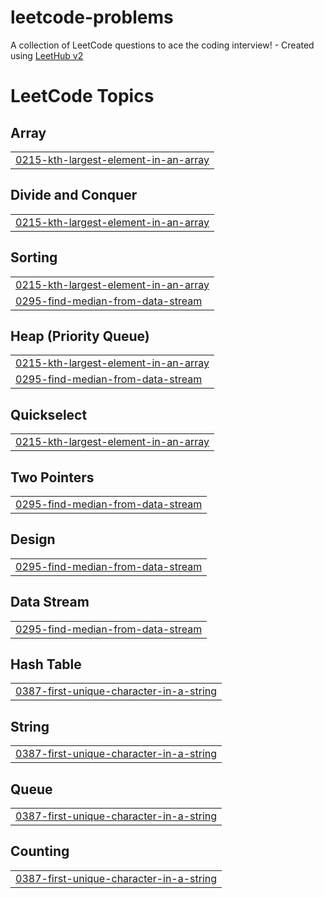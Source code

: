 # leetcode-problems
A collection of LeetCode questions to ace the coding interview! - Created using [LeetHub v2](https://github.com/arunbhardwaj/LeetHub-2.0)

<!---LeetCode Topics Start-->
# LeetCode Topics
## Array
|  |
| ------- |
| [0215-kth-largest-element-in-an-array](https://github.com/ShobhitChaturvedi/leetcode-problems/tree/master/0215-kth-largest-element-in-an-array) |
## Divide and Conquer
|  |
| ------- |
| [0215-kth-largest-element-in-an-array](https://github.com/ShobhitChaturvedi/leetcode-problems/tree/master/0215-kth-largest-element-in-an-array) |
## Sorting
|  |
| ------- |
| [0215-kth-largest-element-in-an-array](https://github.com/ShobhitChaturvedi/leetcode-problems/tree/master/0215-kth-largest-element-in-an-array) |
| [0295-find-median-from-data-stream](https://github.com/ShobhitChaturvedi/leetcode-problems/tree/master/0295-find-median-from-data-stream) |
## Heap (Priority Queue)
|  |
| ------- |
| [0215-kth-largest-element-in-an-array](https://github.com/ShobhitChaturvedi/leetcode-problems/tree/master/0215-kth-largest-element-in-an-array) |
| [0295-find-median-from-data-stream](https://github.com/ShobhitChaturvedi/leetcode-problems/tree/master/0295-find-median-from-data-stream) |
## Quickselect
|  |
| ------- |
| [0215-kth-largest-element-in-an-array](https://github.com/ShobhitChaturvedi/leetcode-problems/tree/master/0215-kth-largest-element-in-an-array) |
## Two Pointers
|  |
| ------- |
| [0295-find-median-from-data-stream](https://github.com/ShobhitChaturvedi/leetcode-problems/tree/master/0295-find-median-from-data-stream) |
## Design
|  |
| ------- |
| [0295-find-median-from-data-stream](https://github.com/ShobhitChaturvedi/leetcode-problems/tree/master/0295-find-median-from-data-stream) |
## Data Stream
|  |
| ------- |
| [0295-find-median-from-data-stream](https://github.com/ShobhitChaturvedi/leetcode-problems/tree/master/0295-find-median-from-data-stream) |
## Hash Table
|  |
| ------- |
| [0387-first-unique-character-in-a-string](https://github.com/ShobhitChaturvedi/leetcode-problems/tree/master/0387-first-unique-character-in-a-string) |
## String
|  |
| ------- |
| [0387-first-unique-character-in-a-string](https://github.com/ShobhitChaturvedi/leetcode-problems/tree/master/0387-first-unique-character-in-a-string) |
## Queue
|  |
| ------- |
| [0387-first-unique-character-in-a-string](https://github.com/ShobhitChaturvedi/leetcode-problems/tree/master/0387-first-unique-character-in-a-string) |
## Counting
|  |
| ------- |
| [0387-first-unique-character-in-a-string](https://github.com/ShobhitChaturvedi/leetcode-problems/tree/master/0387-first-unique-character-in-a-string) |
<!---LeetCode Topics End-->